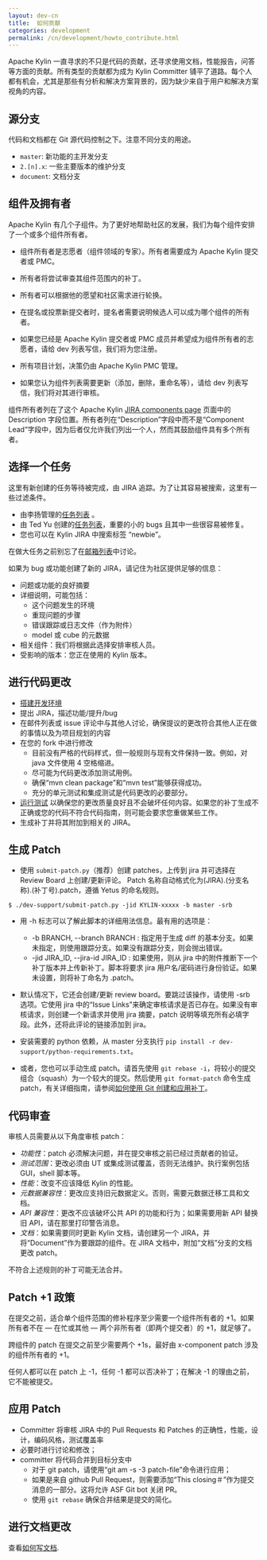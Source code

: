 ```yaml
---
layout: dev-cn
title:  如何贡献
categories: development
permalink: /cn/development/howto_contribute.html
---
```


Apache Kylin 一直寻求的不只是代码的贡献，还寻求使用文档，性能报告，问答等方面的贡献。所有类型的贡献都为成为 Kylin Committer 铺平了道路。每个人都有机会，尤其是那些有分析和解决方案背景的，因为缺少来自于用户和解决方案视角的内容。


## 源分支
代码和文档都在 Git 源代码控制之下。注意不同分支的用途。

* `master`: 新功能的主开发分支
* `2.[n].x`: 一些主要版本的维护分支
* `document`: 文档分支

## 组件及拥有者
Apache Kylin 有几个子组件。为了更好地帮助社区的发展，我们为每个组件安排了一个或多个组件所有者。 

- 组件所有者是志愿者（组件领域的专家）。所有者需要成为 Apache Kylin 提交者或 PMC。 

- 所有者将尝试审查其组件范围内的补丁。

- 所有者可以根据他的愿望和社区需求进行轮换。

- 在提名或投票新提交者时，提名者需要说明候选人可以成为哪个组件的所有者。

- 如果您已经是 Apache Kylin 提交者或 PMC 成员并希望成为组件所有者的志愿者，请给 dev 列表写信，我们将为您注册。 

- 所有项目计划，决策仍由 Apache Kylin PMC 管理。

- 如果您认为组件列表需要更新（添加，删除，重命名等），请给 dev 列表写信，我们将对其进行审核。

组件所有者列在了这个 Apache Kylin [JIRA components page](https://issues.apache.org/jira/projects/KYLIN?selectedItem=com.atlassian.jira.jira-projects-plugin:components-page) 页面中的 Description 字段位置。所有者列在“Description”字段中而不是“Component Lead”字段中，因为后者仅允许我们列出一个人，然而其鼓励组件具有多个所有者。

## 选择一个任务
这里有新创建的任务等待被完成，由 JIRA 追踪。为了让其容易被搜索，这里有一些过滤条件。

* 由李扬管理的[任务列表](https://issues.apache.org/jira/issues/?filter=12339895) 。
* 由 Ted Yu 创建的[任务列表](https://issues.apache.org/jira/issues/?filter=12341496)，重要的小的 bugs 且其中一些很容易被修复。
* 您也可以在 Kylin JIRA 中搜索标签 “newbie”。

在做大任务之前别忘了在[邮箱列表](/community/index.html)中讨论。

如果为 bug 或功能创建了新的 JIRA，请记住为社区提供足够的信息：

* 问题或功能的良好摘要
* 详细说明，可能包括：
	- 这个问题发生的环境 
	- 重现问题的步骤
	- 错误跟踪或日志文件（作为附件）
	- model 或 cube 的元数据
* 相关组件：我们将根据此选择安排审核人员。
* 受影响的版本：您正在使用的 Kylin 版本。

## 进行代码更改
* [搭建开发环境](/cn/development/dev_env.html)
* 提出 JIRA，描述功能/提升/bug
* 在邮件列表或 issue 评论中与其他人讨论，确保提议的更改符合其他人正在做的事情以及为项目规划的内容
* 在您的 fork 中进行修改
	* 目前没有严格的代码样式，但一般规则与现有文件保持一致。例如，对 java 文件使用 4 空格缩进。
	* 尽可能为代码更改添加测试用例。
	* 确保“mvn clean package”和“mvn test”能够获得成功。
	* 充分的单元测试和集成测试是代码更改的必要部分。 
* [运行测试](/cn/development/howto_test.html) 以确保您的更改质量良好且不会破坏任何内容。如果您的补丁生成不正确或您的代码不符合代码指南，则可能会要求您重做某些工作。
* 生成补丁并将其附加到相关的 JIRA。

## 生成 Patch
* 使用 `submit-patch.py`（推荐）创建 patches，上传到 jira 并可选择在 Review Board 上创建/更新评论。 Patch 名称自动格式化为(JIRA).(分支名称).(补丁号).patch，遵循 Yetus 的命名规则。

```
$ ./dev-support/submit-patch.py -jid KYLIN-xxxxx -b master -srb
```

* 用 -h 标志可以了解此脚本的详细用法信息。最有用的选项是：
	* -b BRANCH, --branch BRANCH : 指定用于生成 diff 的基本分支。如果未指定，则使用跟踪分支。如果没有跟踪分支，则会抛出错误。
	* -jid JIRA_ID, --jira-id JIRA_ID : 如果使用，则从 jira 中的附件推断下一个补丁版本并上传新补丁。脚本将要求 jira 用户名/密码进行身份验证。如果未设置，则将补丁命名为 .patch。
* 默认情况下，它还会创建/更新 review board。要跳过该操作，请使用 -srb 选项。它使用 jira 中的“Issue Links”来确定审核请求是否已存在。如果没有审核请求，则创建一个新请求并使用 jira 摘要，patch 说明等填充所有必填字段。此外，还将此评论的链接添加到 jira。
* 安装需要的 python 依赖，从 master 分支执行 `pip install -r dev-support/python-requirements.txt`。

* 或者，您也可以手动生成 patch。请首先使用 `git rebase -i`，将较小的提交组合（squash）为一个较大的提交。然后使用 `git format-patch` 命令生成 patch，有关详细指南，请参阅[如何使用 Git 创建和应用补丁](https://ariejan.net/2009/10/26/how-to-create-and-apply-a-patch-with-git/)。

## 代码审查
审核人员需要从以下角度审核 patch：

* _功能性_：patch 必须解决问题，并在提交审核之前已经过贡献者的验证。
* _测试范围_：更改必须由 UT 或集成测试覆盖，否则无法维护。执行案例包括 GUI，shell 脚本等。
* _性能_：改变不应该降低 Kylin 的性能。
* _元数据兼容性_：更改应支持旧元数据定义。否则，需要元数据迁移工具和文档。
* _API 兼容性_：更改不应该破坏公共 API 的功能和行为；如果需要用新 API 替换旧 API，请在那里打印警告消息。
* _文档_：如果需要同时更新 Kylin 文档，请创建另一个 JIRA，并将“Document”作为要跟踪的组件。在 JIRA 文档中，附加“文档”分支的文档更改 patch。

不符合上述规则的补丁可能无法合并。

## Patch +1 政策

在提交之前，适合单个组件范围的修补程序至少需要一个组件所有者的 +1。如果所有者不在 — 在忙或其他 — 两个非所有者（即两个提交者）的 +1，就足够了。

跨组件的 patch 在提交之前至少需要两个 +1s，最好由 x-component patch 涉及的组件所有者的 +1。

任何人都可以在 patch 上 -1，任何 -1 都可以否决补丁；在解决 -1 的理由之前，它不能被提交。


## 应用 Patch
* Committer 将审核 JIRA 中的 Pull Requests 和 Patches 的正确性，性能，设计，编码风格，测试覆盖率
* 必要时进行讨论和修改；
* committer 将代码合并到目标分支中
	* 对于 git patch，请使用“git am -s -3 patch-file”命令进行应用；
	* 如果是来自 github Pull Request，则需要添加“This closing＃”作为提交消息的一部分。这将允许 ASF Git bot 关闭 PR。
	* 使用 `git rebase` 确保合并结果是提交的简化。


## 进行文档更改
查看[如何写文档](/cn/development/howto_docs.html).

